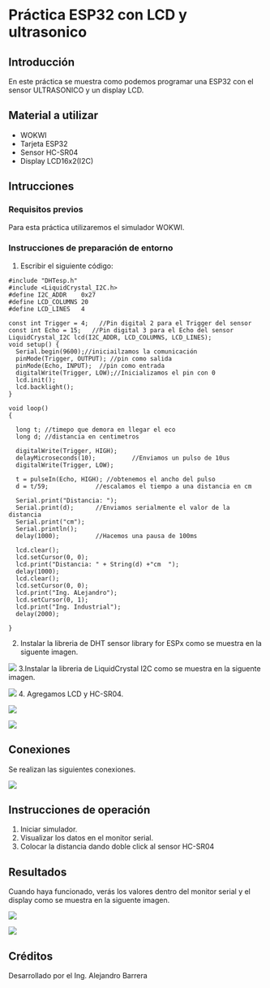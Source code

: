 # Práctica ESP32 con LCD y ultrasonico
## Introducción
En este práctica se muestra como podemos programar una ESP32 con el sensor ULTRASONICO y un display LCD.
## Material a utilizar
+ WOKWI
+ Tarjeta ESP32
+ Sensor HC-SR04
+ Display LCD16x2(I2C)

## Intrucciones
### Requisitos previos
Para esta práctica utilizaremos el simulador WOKWI.
### Instrucciones de preparación de entorno
1. Escribir el siguiente código:
```
#include "DHTesp.h"
#include <LiquidCrystal_I2C.h>
#define I2C_ADDR    0x27
#define LCD_COLUMNS 20
#define LCD_LINES   4

const int Trigger = 4;   //Pin digital 2 para el Trigger del sensor
const int Echo = 15;   //Pin digital 3 para el Echo del sensor
LiquidCrystal_I2C lcd(I2C_ADDR, LCD_COLUMNS, LCD_LINES);
void setup() {
  Serial.begin(9600);//iniciailzamos la comunicación
  pinMode(Trigger, OUTPUT); //pin como salida
  pinMode(Echo, INPUT);  //pin como entrada
  digitalWrite(Trigger, LOW);//Inicializamos el pin con 0
  lcd.init();
  lcd.backlight();
}

void loop()
{

  long t; //timepo que demora en llegar el eco
  long d; //distancia en centimetros

  digitalWrite(Trigger, HIGH);
  delayMicroseconds(10);          //Enviamos un pulso de 10us
  digitalWrite(Trigger, LOW);
  
  t = pulseIn(Echo, HIGH); //obtenemos el ancho del pulso
  d = t/59;             //escalamos el tiempo a una distancia en cm
  
  Serial.print("Distancia: ");
  Serial.print(d);      //Enviamos serialmente el valor de la distancia
  Serial.print("cm");
  Serial.println();
  delay(1000);          //Hacemos una pausa de 100ms
  
  lcd.clear();
  lcd.setCursor(0, 0);
  lcd.print("Distancia: " + String(d) +"cm  ");
  delay(1000);
  lcd.clear();
  lcd.setCursor(0, 0);
  lcd.print("Ing. ALejandro");
  lcd.setCursor(0, 1);
  lcd.print("Ing. Industrial");
  delay(2000);

}
```
2. Instalar la libreria de DHT sensor library for ESPx como se muestra en la siguente imagen.
   
![](https://github.com/AlejandroBarreraU/Practica-4-Ultrasonico/blob/main/instalar%20librerias.png?raw=true)
3.Instalar la libreria de LiquidCrystal I2C como se muestra en la siguente imagen.

![](https://github.com/AlejandroBarreraU/Practica-4-Ultrasonico/blob/main/instalar%20librerias%202.png?raw=true)
4. Agregamos LCD y HC-SR04.

![](https://github.com/AlejandroBarreraU/Practica-4-Ultrasonico/blob/main/agrear%20lcd.png?raw=true)

![](https://github.com/AlejandroBarreraU/Practica-4-Ultrasonico/blob/main/a%C3%B1adimos%20ultra.png?raw=true)
## Conexiones
Se realizan las siguientes conexiones.

![](https://github.com/AlejandroBarreraU/Practica-4-Ultrasonico/blob/main/conexiones%20ultra.png?raw=true)

## Instrucciones de operación
1. Iniciar simulador.
2. Visualizar los datos en el monitor serial.
3. Colocar la distancia dando doble click al sensor HC-SR04
## Resultados
Cuando haya funcionado, verás los valores dentro del monitor serial y el display como se muestra en la siguente imagen.

![](https://github.com/AlejandroBarreraU/Practica-4-Ultrasonico/blob/main/resultados%20ultra%202.png?raw=true)

![](https://github.com/AlejandroBarreraU/Practica-4-Ultrasonico/blob/main/resultados%20ultra%201.png?raw=true)
## Créditos
Desarrollado por el Ing. Alejandro Barrera
